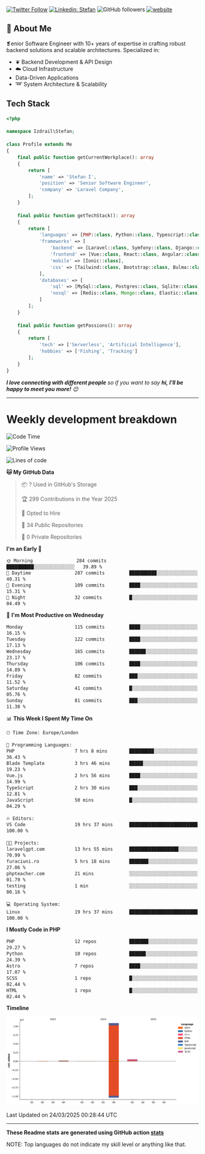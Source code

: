 [![Twitter Follow](https://img.shields.io/twitter/follow/thephpteacher?label=Follow)](https://twitter.com/intent/follow?screen_name=thephpteacher)
[![Linkedin: Stefan](https://img.shields.io/badge/izdrail-blue?style=flat-square&logo=Linkedin&logoColor=white&link=https://www.linkedin.com/in/izdrail/)](https://www.linkedin.com/in/izdrail/)
![GitHub followers](https://img.shields.io/github/followers/izdrail?label=Follow&style=social)
[![website](https://img.shields.io/badge/Website-46a2f1.svg?&style=flat-square&logo=Google-Chrome&logoColor=white&link=https://izdrail.com/)](https://izdrail.com/)

## 🚀 About Me
❡enior Software Engineer with 10+ years of expertise in crafting robust backend solutions and scalable architectures. 
Specialized in:

- ❦ Backend Development & API Design
- ☁️ Cloud Infrastructure
-  Data-Driven Applications
- ➿ System Architecture & Scalability

## Tech Stack

```php
<?php

namespace Izdrail\Stefan;

class Profile extends Me
{
    final public function getCurrentWorkplace(): array
    {
        return [
            'name' => 'Stefan I',
            'position' => 'Senior Software Engineer',
            'company' => 'Laravel Company',
        ];
    }
    
    final public function getTechStack(): array
    {
        return [
            'languages' => [PHP::class, Python::class, Typescript::class],
            'frameworks' => [
                'backend' => [Laravel::class, Symfony::class, Django::class, FastApi::class],
                'frontend' => [Vue::class, React::class, Angular::class],
                'mobile' => [Ionic::class],
                'css' => [Tailwind::class, Bootstrap::class, Bulma::class]
            ],
            'databases' => [
                'sql' => [MySql::class, Postgres::class, Sqlite::class],
                'nosql' => [Redis::class, Mongo::class, Elastic::class]
            ]
        ];
    }

    final public function getPassions(): array
    {
        return [
            'tech' => ['Serverless', 'Artificial Intelligence'],
            'hobbies' => ['Fishing', 'Tracking']
        ];
    }
}
```
 <em><b>I love connecting with different people</b> so if you want to say <b>hi, I'll be happy to meet you more!</b> 😊</em>


---
# Weekly development breakdown
<!--START_SECTION:waka-->
![Code Time](http://img.shields.io/badge/Code%20Time-1%2C180%20hrs%2059%20mins-blue)

![Profile Views](http://img.shields.io/badge/Profile%20Views-0-blue)

![Lines of code](https://img.shields.io/badge/From%20Hello%20World%20I%27ve%20Written-11.7%20million%20lines%20of%20code-blue)

**🐱 My GitHub Data** 

> 📦 ? Used in GitHub's Storage 
 > 
> 🏆 299 Contributions in the Year 2025
 > 
> 💼 Opted to Hire
 > 
> 📜 34 Public Repositories 
 > 
> 🔑 0 Private Repositories 
 > 
**I'm an Early 🐤** 

```text
🌞 Morning                284 commits         ██████████░░░░░░░░░░░░░░░   39.89 % 
🌆 Daytime                287 commits         ██████████░░░░░░░░░░░░░░░   40.31 % 
🌃 Evening                109 commits         ████░░░░░░░░░░░░░░░░░░░░░   15.31 % 
🌙 Night                  32 commits          █░░░░░░░░░░░░░░░░░░░░░░░░   04.49 % 
```
📅 **I'm Most Productive on Wednesday** 

```text
Monday                   115 commits         ████░░░░░░░░░░░░░░░░░░░░░   16.15 % 
Tuesday                  122 commits         ████░░░░░░░░░░░░░░░░░░░░░   17.13 % 
Wednesday                165 commits         ██████░░░░░░░░░░░░░░░░░░░   23.17 % 
Thursday                 106 commits         ████░░░░░░░░░░░░░░░░░░░░░   14.89 % 
Friday                   82 commits          ███░░░░░░░░░░░░░░░░░░░░░░   11.52 % 
Saturday                 41 commits          █░░░░░░░░░░░░░░░░░░░░░░░░   05.76 % 
Sunday                   81 commits          ███░░░░░░░░░░░░░░░░░░░░░░   11.38 % 
```


📊 **This Week I Spent My Time On** 

```text
🕑︎ Time Zone: Europe/London

💬 Programming Languages: 
PHP                      7 hrs 8 mins        █████████░░░░░░░░░░░░░░░░   36.43 % 
Blade Template           3 hrs 46 mins       █████░░░░░░░░░░░░░░░░░░░░   19.23 % 
Vue.js                   2 hrs 56 mins       ████░░░░░░░░░░░░░░░░░░░░░   14.99 % 
TypeScript               2 hrs 30 mins       ███░░░░░░░░░░░░░░░░░░░░░░   12.81 % 
JavaScript               50 mins             █░░░░░░░░░░░░░░░░░░░░░░░░   04.29 % 

🔥 Editors: 
VS Code                  19 hrs 37 mins      █████████████████████████   100.00 % 

🐱‍💻 Projects: 
laravelgpt.com           13 hrs 55 mins      ██████████████████░░░░░░░   70.99 % 
furaciuni.ro             5 hrs 18 mins       ███████░░░░░░░░░░░░░░░░░░   27.06 % 
phpteacher.com           21 mins             ░░░░░░░░░░░░░░░░░░░░░░░░░   01.79 % 
testing                  1 min               ░░░░░░░░░░░░░░░░░░░░░░░░░   00.16 % 

💻 Operating System: 
Linux                    19 hrs 37 mins      █████████████████████████   100.00 % 
```

**I Mostly Code in PHP** 

```text
PHP                      12 repos            ███████░░░░░░░░░░░░░░░░░░   29.27 % 
Python                   10 repos            ██████░░░░░░░░░░░░░░░░░░░   24.39 % 
Astro                    7 repos             ████░░░░░░░░░░░░░░░░░░░░░   17.07 % 
SCSS                     1 repo              █░░░░░░░░░░░░░░░░░░░░░░░░   02.44 % 
HTML                     1 repo              █░░░░░░░░░░░░░░░░░░░░░░░░   02.44 % 
```



**Timeline**

![Lines of Code chart](https://raw.githubusercontent.com/izdrail/izdrail/master/assets/bar_graph.png)


 Last Updated on 24/03/2025 00:28:44 UTC
<!--END_SECTION:waka-->

---


**These Readme stats are generated using GitHub action [stats](https://github.com/izdrail/stats)**

NOTE: Top languages do not indicate my skill level or anything like that. 
